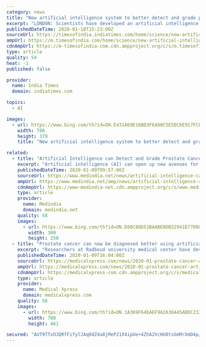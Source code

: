 ```yaml
---
category: news
title: "New artificial intelligence system to better detect and grade prostate cancer"
excerpt: "LONDON: Scientists have developed an artificial intelligence (AI) based method that is as good at identifying and grading prostate cancer as world-leading uro-pathologists. The AI-system has the potential to solve one of the bottlenecks in today's prostate cancer histopathology by providing more accurate diagnosis and better treatment decisions ..."
publishedDateTime: 2020-01-10T15:23:00Z
sourceUrl: https://timesofindia.indiatimes.com/home/science/new-artificial-intelligence-system-to-better-detect-and-grade-prostate-cancer/articleshow/73191807.cms
ampUrl: https://m.timesofindia.com/home/science/new-artificial-intelligence-system-to-better-detect-and-grade-prostate-cancer/amp_articleshow/73191807.cms
cdnAmpUrl: https://m-timesofindia-com.cdn.ampproject.org/c/s/m.timesofindia.com/home/science/new-artificial-intelligence-system-to-better-detect-and-grade-prostate-cancer/amp_articleshow/73191807.cms
type: article
quality: 54
heat: -1
published: false

provider:
  name: India Times
  domain: indiatimes.com

topics:
  - AI

images:
  - url: https://www.bing.com/th?id=ON.E431A69E16BD3F6A90C5E5DC6E917FCE
    width: 700
    height: 379
    title: "New artificial intelligence system to better detect and grade prostate cancer"

related:
  - title: "Artificial Intelligence can Detect and Grade Prostate Cancer: Here’s How"
    excerpt: "Artificial intelligence (AI) can open up new avenues for identifying and grading ... In addition, a randomized study starting in 2020 will examine how the AI-model may be implemented in Sweden's health care system. \"AI-based evaluation of prostate cancer biopsies could revolutionize future health care,\" says Henrik Grönberg, professor in ..."
    publishedDateTime: 2020-01-09T09:57:00Z
    sourceUrl: https://www.medindia.net/news/artificial-intelligence-can-detect-and-grade-prostate-cancer-heres-how-192480-1.htm
    ampUrl: https://www.medindia.net/amp/news/artificial-intelligence-can-detect-and-grade-prostate-cancer-heres-how-192480-1.htm
    cdnAmpUrl: https://www-medindia-net.cdn.ampproject.org/c/s/www.medindia.net/amp/news/artificial-intelligence-can-detect-and-grade-prostate-cancer-heres-how-192480-1.htm
    type: article
    provider:
      name: Medindia
      domain: medindia.net
    quality: 58
    images:
      - url: https://www.bing.com/th?id=ON.E08C8DD51BAABE8DB32941D77080EB41
        width: 300
        height: 250
  - title: "Prostate cancer can now be diagnosed better using artificial intelligence"
    excerpt: "Researchers at Radboud university medical center have developed a 'deep learning' system that is better than most pathologists at determining the aggressiveness of prostate cancer. The AI system, which uses tissue samples to arrive at its diagnosis, taught itself to identify prostate cancer based on data from over 1200 patients. The Radboud ..."
    publishedDateTime: 2020-01-09T16:04:00Z
    sourceUrl: https://medicalxpress.com/news/2020-01-prostate-cancer-artificial-intelligence.html
    ampUrl: https://medicalxpress.com/news/2020-01-prostate-cancer-artificial-intelligence.amp
    cdnAmpUrl: https://medicalxpress-com.cdn.ampproject.org/c/s/medicalxpress.com/news/2020-01-prostate-cancer-artificial-intelligence.amp
    type: article
    provider:
      name: Medical Xpress
      domain: medicalxpress.com
    quality: 56
    images:
      - url: https://www.bing.com/th?id=ON.1A369F64EAEF9A2636A45ADDC232AFC5
        width: 700
        height: 461

secured: "AUT9TTxOJQRfFifylJAq0dZ4a8jMeP21X4ipUe+4ZhA2VcHU0tsGmMrXmD4p/Q0WnwU2k5A6HTtXldmlDztu16MYbIl7611vHMimrhNdNibQ6o2CCCkmhkGPyLiOVUdLTFxya/kWTD8Tn/lkuDAPcyasTMDQXyMSvANHJIkB1G8a2ATMEUmXNEbWibRsLT0PZV8+fu8ov7GteXa7YmYFKoyPnOasv9UaglnBll65ZpXl/j8QfGBj6jkSqH/mRnsTy2xzM92R9e7CEi/C6jUZtQ==;jIldxxf1NHFELd1+P/3ZFg=="
---
```


